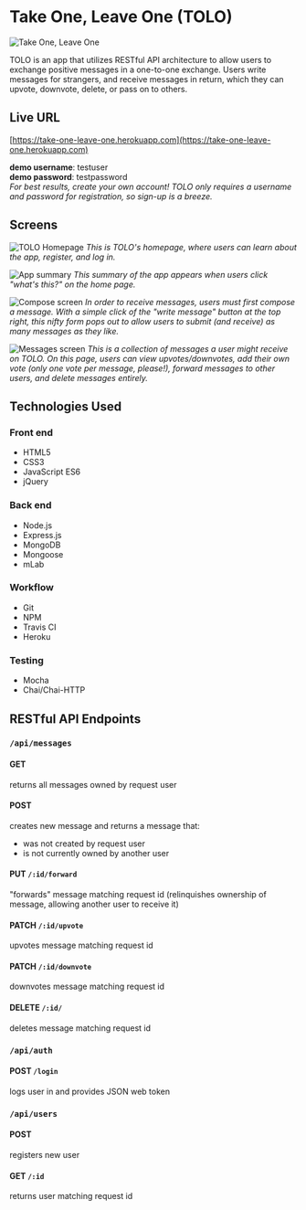 # Take One, Leave One (TOLO)

![Take One, Leave One](https://s3.amazonaws.com/tolo-assets/HANDlogosmall.png "Take One, Leave One")

TOLO is an app that utilizes RESTful API architecture to allow users to exchange positive messages in a one-to-one exchange. Users write messages for strangers, and receive messages in return, which they can upvote, downvote, delete, or pass on to others. 

## Live URL

[https://take-one-leave-one.herokuapp.com](https://take-one-leave-one.herokuapp.com)

**demo username**: testuser  
**demo password**: testpassword  
_For best results, create your own account! TOLO only requires a username and password for registration, so sign-up is a breeze._

## Screens

![TOLO Homepage](https://s3.amazonaws.com/tolo-assets/homescreen.png "TOLO Homepage")
_This is TOLO's homepage, where users can learn about the app, register, and log in._

![App summary](https://s3.amazonaws.com/tolo-assets/aboutscreen.png "App summary")
_This summary of the app appears when users click "what's this?" on the home page._

![Compose screen](https://s3.amazonaws.com/tolo-assets/composescreen.png "Compose screen")
_In order to receive messages, users must first compose a message. With a simple click of the "write message" button at the top right, this nifty form pops out to allow users to submit (and receive) as many messages as they like._

![Messages screen](https://s3.amazonaws.com/tolo-assets/messagesscreen.png "Messages screen")
_This is a collection of messages a user might receive on TOLO. On this page, users can view upvotes/downvotes, add their own vote (only one vote per message, please!), forward messages to other users, and delete messages entirely._

## Technologies Used

### Front end
* HTML5
* CSS3
* JavaScript ES6 
* jQuery

### Back end
* Node.js
* Express.js
* MongoDB
* Mongoose
* mLab

### Workflow
* Git
* NPM
* Travis CI 
* Heroku

### Testing
* Mocha
* Chai/Chai-HTTP

## RESTful API Endpoints

### `/api/messages`

#### GET
returns all messages owned by request user

#### POST 
creates new message and returns a message that: 
* was not created by request user
* is not currently owned by another user 

#### PUT `/:id/forward` 
"forwards" message matching request id (relinquishes ownership of message, allowing another user to receive it)

#### PATCH `/:id/upvote`
upvotes message matching request id 

#### PATCH `/:id/downvote`
downvotes message matching request id

#### DELETE `/:id/`
deletes message matching request id 

### `/api/auth`

#### POST `/login`
logs user in and provides JSON web token 

### `/api/users`

#### POST 
registers new user

#### GET `/:id`
returns user matching request id
